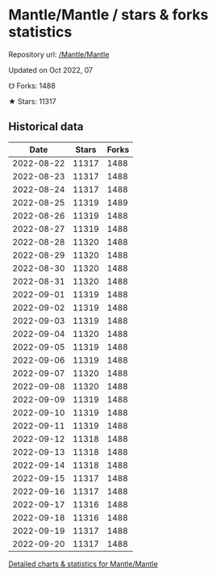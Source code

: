 # Mantle/Mantle / stars & forks statistics

Repository url: [/Mantle/Mantle](https://github.com/Mantle/Mantle)

Updated on Oct 2022, 07

☋ Forks: 1488

★ Stars: 11317

## Historical data
| Date | Stars | Forks |
|------|-------|-------|
| 2022-08-22 | 11317 | 1488 | 
| 2022-08-23 | 11317 | 1488 | 
| 2022-08-24 | 11317 | 1488 | 
| 2022-08-25 | 11319 | 1489 | 
| 2022-08-26 | 11319 | 1488 | 
| 2022-08-27 | 11319 | 1488 | 
| 2022-08-28 | 11320 | 1488 | 
| 2022-08-29 | 11320 | 1488 | 
| 2022-08-30 | 11320 | 1488 | 
| 2022-08-31 | 11320 | 1488 | 
| 2022-09-01 | 11319 | 1488 | 
| 2022-09-02 | 11319 | 1488 | 
| 2022-09-03 | 11319 | 1488 | 
| 2022-09-04 | 11320 | 1488 | 
| 2022-09-05 | 11319 | 1488 | 
| 2022-09-06 | 11319 | 1488 | 
| 2022-09-07 | 11320 | 1488 | 
| 2022-09-08 | 11320 | 1488 | 
| 2022-09-09 | 11319 | 1488 | 
| 2022-09-10 | 11319 | 1488 | 
| 2022-09-11 | 11319 | 1488 | 
| 2022-09-12 | 11318 | 1488 | 
| 2022-09-13 | 11318 | 1488 | 
| 2022-09-14 | 11318 | 1488 | 
| 2022-09-15 | 11317 | 1488 | 
| 2022-09-16 | 11317 | 1488 | 
| 2022-09-17 | 11316 | 1488 | 
| 2022-09-18 | 11316 | 1488 | 
| 2022-09-19 | 11317 | 1488 | 
| 2022-09-20 | 11317 | 1488 | 


[Detailed charts & statistics for Mantle/Mantle](https://reviewgithub.com/rep/Mantle/Mantle)
